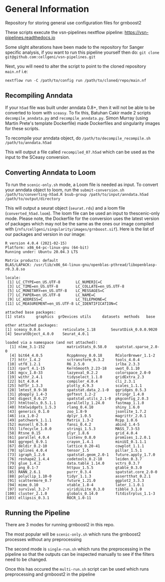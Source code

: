 # General Information
Repository for storing general use configuration files for grnboost2

These scripts execute the vsn-pipelines nextflow pipeline: https://vsn-pipelines.readthedocs.io

Some slight alterations have been made to the repository for Sanger specific analysis, if you want to run this pipeline yourself then do:
`git clone git@github.com:cellgeni/vsn-pipelines.git`

Next, you will need to alter the script to point to the cloned repository `main.nf` i.e:

`nextflow run -C /path/to/config run /path/to/cloned/repo/main.nf`

## Recompiling Anndata

If your `h5ad` file was built under anndata 0.8+, then it will not be able to be converted to loom with `sceasy`. To fix this, Batuhan Cakir made 2 scripts `decompile_anndata.py` and `recompile_anndata.py`. Simon Murray (using Martin Prete's template Dockerfile) made Dockerfiles and singularity images for these scripts. 

To recompile your anndata object, do `/path/to/decompile_recompile.sh /path/to/anndata.h5ad`

This will output a file called `recompiled_07.h5ad` which can be used as the input to the SCeasy conversion.

## Converting Anndata to Loom 

To run the `scenic-only.sh` mode, a Loom file is needed as input. To convert your anndata object to loom, run the `submit-conversion.sh /path/to/converting-h5ad.R bsub-group /path/to/input/anndata.h5ad /path/to/output/directory`

This will output a seurat object (`seurat.rds`) and a loom file (`converted_h5ad.loom`). The loom file can be used an input to thescenic-only mode. Please note, the Dockerfile for the conversion uses the latest version of packages which may not be the same as the ones our image compiled with (`/nfs/cellgeni/singularity/images/grnboost.sif`). Here is the list of our packages and version in our image:

```
R version 4.0.4 (2021-02-15)
Platform: x86_64-pc-linux-gnu (64-bit)
Running under: Ubuntu 20.04.3 LTS

Matrix products: default
BLAS/LAPACK: /usr/lib/x86_64-linux-gnu/openblas-pthread/libopenblasp-r0.3.8.so

locale:
 [1] LC_CTYPE=en_US.UTF-8       LC_NUMERIC=C              
 [3] LC_TIME=en_US.UTF-8        LC_COLLATE=en_US.UTF-8    
 [5] LC_MONETARY=en_US.UTF-8    LC_MESSAGES=C             
 [7] LC_PAPER=en_US.UTF-8       LC_NAME=C                 
 [9] LC_ADDRESS=C               LC_TELEPHONE=C            
[11] LC_MEASUREMENT=en_US.UTF-8 LC_IDENTIFICATION=C       

attached base packages:
[1] stats     graphics  grDevices utils     datasets  methods   base     

other attached packages:
[1] sceasy_0.0.6          reticulate_1.18       SeuratDisk_0.0.0.9020
[4] SeuratObject_4.0.0    Seurat_4.0.1         

loaded via a namespace (and not attached):
  [1] nlme_3.1-152          matrixStats_0.58.0    spatstat.sparse_2.0-0
  [4] bit64_4.0.5           RcppAnnoy_0.0.18      RColorBrewer_1.1-2   
  [7] httr_1.4.2            sctransform_0.3.2     tools_4.0.4          
 [10] utf8_1.2.1            R6_2.5.0              irlba_2.3.3          
 [13] rpart_4.1-15          KernSmooth_2.23-18    uwot_0.1.10          
 [16] mgcv_1.8-33           lazyeval_0.2.2        colorspace_2.0-0     
 [19] withr_2.4.1           tidyselect_1.1.0      gridExtra_2.3        
 [22] bit_4.0.4             compiler_4.0.4        cli_2.3.1            
 [25] hdf5r_1.3.3           plotly_4.9.3          scales_1.1.1         
 [28] lmtest_0.9-38         spatstat.data_2.1-0   ggridges_0.5.3       
 [31] pbapply_1.4-3         goftest_1.2-2         stringr_1.4.0        
 [34] digest_0.6.27         spatstat.utils_2.1-0  pkgconfig_2.0.3      
 [37] htmltools_0.5.1.1     parallelly_1.24.0     fastmap_1.1.0        
 [40] htmlwidgets_1.5.3     rlang_0.4.10          shiny_1.6.0          
 [43] generics_0.1.0        zoo_1.8-9             jsonlite_1.7.2       
 [46] ica_1.0-2             dplyr_1.0.5           magrittr_2.0.1       
 [49] patchwork_1.1.1       Matrix_1.3-2          Rcpp_1.0.6           
 [52] munsell_0.5.0         fansi_0.4.2           abind_1.4-5          
 [55] lifecycle_1.0.0       stringi_1.5.3         MASS_7.3-53          
 [58] Rtsne_0.15            plyr_1.8.6            grid_4.0.4           
 [61] parallel_4.0.4        listenv_0.8.0         promises_1.2.0.1     
 [64] ggrepel_0.9.1         crayon_1.4.1          miniUI_0.1.1.1       
 [67] deldir_0.2-10         lattice_0.20-41       cowplot_1.1.1        
 [70] splines_4.0.4         tensor_1.5            pillar_1.5.1         
 [73] igraph_1.2.6          spatstat.geom_2.0-1   future.apply_1.7.0   
 [76] reshape2_1.4.4        codetools_0.2-18      leiden_0.3.7         
 [79] glue_1.4.2            data.table_1.14.0     vctrs_0.3.7          
 [82] png_0.1-7             httpuv_1.5.5          gtable_0.3.0         
 [85] RANN_2.6.1            purrr_0.3.4           spatstat.core_2.0-0  
 [88] polyclip_1.10-0       tidyr_1.1.3           assertthat_0.2.1     
 [91] scattermore_0.7       future_1.21.0         ggplot2_3.3.3        
 [94] mime_0.10             xtable_1.8-4          later_1.1.0.1        
 [97] survival_3.2-7        viridisLite_0.3.0     tibble_3.1.0         
[100] cluster_2.1.0         globals_0.14.0        fitdistrplus_1.1-3   
[103] ellipsis_0.3.1        ROCR_1.0-11
```

## Running the Pipeline

There are 3 modes for running grnboost2 in this repo.

The most popular will be `scenic-only.sh` which runs the grnboost2 processes without any preprocessing

The second mode is `single-run.sh` which runs the preprocessing in the pipeline so that the outputs can be inspected manually to see if the filters need to be changed.

Once this has occured the `multi-run.sh` script can be used which runs preprocessing and grnboost2 in the pipeline 
